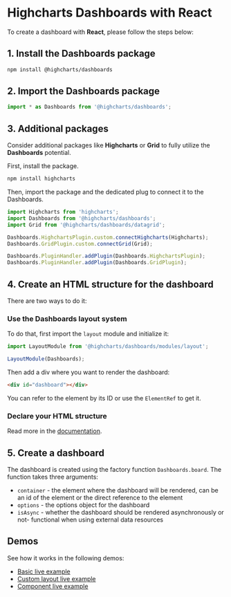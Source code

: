 # Highcharts Dashboards with React

To create a dashboard with **React**, please follow the steps below:

## 1. Install the Dashboards package

```bash
npm install @highcharts/dashboards
```

## 2. Import the Dashboards package

```typescript
import * as Dashboards from '@highcharts/dashboards';
```

## 3. Additional packages

Consider additional packages like **Highcharts** or **Grid** to fully utilize the **Dashboards** potential.

First, install the package.
```bash
npm install highcharts
```

Then, import the package and the dedicated plug to connect it to the Dashboards.

```typescript
import Highcharts from 'highcharts';
import Dashboards from '@highcharts/dashboards';
import Grid from '@highcharts/dashboards/datagrid';

Dashboards.HighchartsPlugin.custom.connectHighcharts(Highcharts);
Dashboards.GridPlugin.custom.connectGrid(Grid);

Dashboards.PluginHandler.addPlugin(Dashboards.HighchartsPlugin);
Dashboards.PluginHandler.addPlugin(Dashboards.GridPlugin);
```

## 4. Create an HTML structure for the dashboard

There are two ways to do it:

### Use the Dashboards layout system
To do that, first import the `layout` module and initialize it:

```typescript
import LayoutModule from '@highcharts/dashboards/modules/layout';

LayoutModule(Dashboards);
```
Then add a div where you want to render the dashboard:
```html
<div id="dashboard"></div>
```

You can refer to the element by its ID or use the `ElementRef` to get it.

### Declare your HTML structure
Read more in the [documentation](https://www.highcharts.com/docs/dashboards/layout-description).

## 5. Create a dashboard
The dashboard is created using the factory function `Dashboards.board`. The function takes three arguments:
- `container` - the element where the dashboard will be rendered, can be an id of the element or the direct reference to the element
- `options` - the options object for the dashboard
- `isAsync` - whether the dashboard should be rendered asynchronously or not- functional when using external data resources

## Demos
See how it works in the following demos:
- [Basic live example](https://stackblitz.com/edit/stackblitz-starters-3aaelrn5)
- [Custom layout live example](https://stackblitz.com/edit/stackblitz-starters-ljqhy6cw)
- [Component live example](https://stackblitz.com/edit/stackblitz-starters-xjeut4dq)

